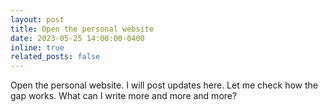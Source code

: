 ```yaml
---
layout: post
title: Open the personal website
date: 2023-05-25 14:00:00-0400
inline: true
related_posts: false
---
```


Open the personal website. I will post updates here. Let me check how the gap works. What can I write more and more and more?
